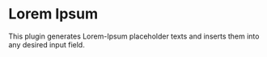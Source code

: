 # Lorem Ipsum

This plugin generates Lorem-Ipsum placeholder texts and inserts them into any desired input field.